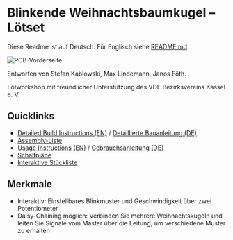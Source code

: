 # Blinkende Weihnachtsbaumkugel – Lötset
Diese Readme ist auf Deutsch. Für Englisch siehe [README.md](/README.md).

![PCB-Vorderseite](/documentation/images/front_small_low_res.png)

Entworfen von Stefan Kablowski, Max Lindemann, Janos Föth.

Lötworkshop mit freundlicher Unterstützung des VDE Bezirksvereins Kassel e. V.

## Quicklinks

- [Detailed Build Instructions (EN)](/documentation/Build%20Instructions.md) / [ Detaillierte Bauanleitung (DE)](/documentation/Build%20Instructions%20DE.md)
- [Assembly-Liste](/documentation/Assembly%20List.md)
- [Usage Instructions (EN)](/documentation/Usage%20Instructions.md) / [Gebrauchsanleitung (DE)](/documentation/Usage%20Instructions%20DE.md)
- [Schaltpläne](/documentation/schematics.md)
- [Interaktive Stückliste](https://fablab-fb16.github.io/pcb_workshop_christmas_2023/)

## Merkmale
- Interaktiv: Einstellbares Blinkmuster und Geschwindigkeit über zwei Potentiometer
- Daisy-Chaining möglich: Verbinden Sie mehrere Weihnachtskugeln und leiten Sie Signale vom Master über die Leitung, um verschiedene Muster zu erhalten
